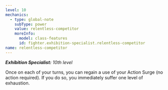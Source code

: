 ```yaml
---
level: 10
mechanics:
  - type: global-note
    subType: power
    value: relentless-competitor
    moreInfo:
      model: class-features
      id: fighter.exhibition-specialist.relentless-competitor
name: relentless-competitor
---
```

_**Exhibition Specialist:** 10th level_
Once on each of your turns, you can regain a use of your Action Surge (no action required). If you do so, you immediately suffer one level of exhaustion.